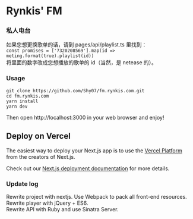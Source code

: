 Rynkis' FM
========

### 私人电台  

如果您想更换歌单的话，请到 pages/api/playlist.ts 里找到：  
`const promises = ['7320208569'].map(id => meting.format(true).playlist(id))`  
将里面的数字改成您想播放的歌单的 id（当然，是 netease 的）。  

### Usage  

```
git clone https://github.com/Shy07/fm.rynkis.com.git
cd fm.rynkis.com
yarn install
yarn dev
```
Then open http://localhost:3000 in your web browser and enjoy!  

## Deploy on Vercel

The easiest way to deploy your Next.js app is to use the [Vercel Platform](https://vercel.com/new?utm_medium=default-template&filter=next.js&utm_source=create-next-app&utm_campaign=create-next-app-readme) from the creators of Next.js.

Check out our [Next.js deployment documentation](https://nextjs.org/docs/deployment) for more details.

### Update log  
Rewrite project with nextjs.
Use Webpack to pack all front-end resources.  
Rewrite player with jQuery + ES6.  
Rewrite API with Ruby and use Sinatra Server.  
